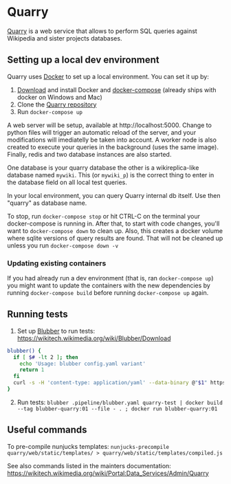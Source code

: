 # Quarry
[Quarry](https://quarry.wmcloud.org/) is a web service that allows to perform SQL 
queries against Wikipedia and sister projects databases.

## Setting up a local dev environment ##

Quarry uses [Docker](https://docs.docker.com/engine/install/) to set up a local
environment. You can set it up by:

1. [Download](https://docs.docker.com/engine/install/) and install Docker and
   [docker-compose](https://docs.docker.com/compose/) (already ships with docker on Windows and Mac)
3. Clone the [Quarry repository](https://github.com/wikimedia/analytics-quarry-web)
4. Run `docker-compose up`

A web server will be setup, available at http://localhost:5000. Change to python
files will trigger an automatic reload of the server, and your modifications
will imediatelly be taken into account.
A worker node is also created to execute your queries in the background (uses the
same image). Finally, redis and two database instances are also started.

One database is your quarry database the other is a wikireplica-like database
named `mywiki`. This (or `mywiki_p`) is the correct thing to enter in the
database field on all local test queries.

In your local environment, you can query Quarry internal db itself. Use then
"quarry" as database name.

To stop, run `docker-compose stop` or hit CTRL-C on the terminal your docker-compose
is running in. After that, to start with code changes, you'll want to `docker-compose down`
to clean up. Also, this creates a docker volume where sqlite versions of query
results are found. That will not be cleaned up unless you run `docker-compose down -v`


### Updating existing containers ###

If you had already run a dev environment (that is, ran `docker-compose up`) you might want to update
the containers with the new dependencies by running `docker-compose build` before running
`docker-compose up` again.


## Running tests ##

1. Set up [Blubber](https://wikitech.wikimedia.org/wiki/Blubber) to run tests:
https://wikitech.wikimedia.org/wiki/Blubber/Download
```bash
blubber() {
  if [ $# -lt 2 ]; then
    echo 'Usage: blubber config.yaml variant'
    return 1
  fi
  curl -s -H 'content-type: application/yaml' --data-binary @"$1" https://blubberoid.wikimedia.org/v1/"$2"
}
```
2. Run tests:
`blubber .pipeline/blubber.yaml quarry-test | docker build --tag blubber-quarry:01 --file - . ; docker run blubber-quarry:01`


## Useful commands ##

To pre-compile nunjucks templates:
`nunjucks-precompile quarry/web/static/templates/ > quarry/web/static/templates/compiled.js`

See also commands listed in the mainters documentation:
https://wikitech.wikimedia.org/wiki/Portal:Data_Services/Admin/Quarry
